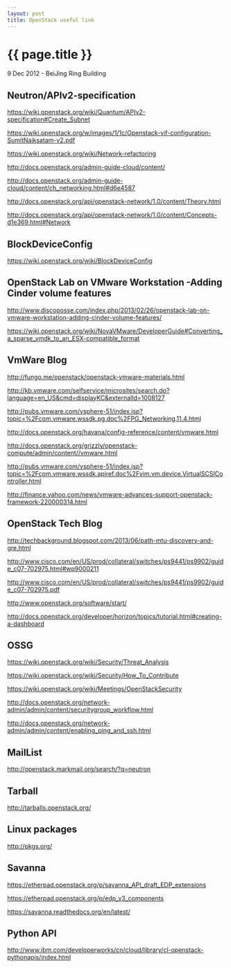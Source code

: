 ```yaml
---
layout: post
title: OpenStack useful link
---
```


{{ page.title }}
================

<p class="meta">9 Dec 2012 - BeiJing Ring Building</p>

Neutron/APIv2-specification
---------------------------

<https://wiki.openstack.org/wiki/Quantum/APIv2-specification#Create_Subnet>

<https://wiki.openstack.org/w/images/1/1c/Openstack-vif-configuration-SumitNaiksatam-v2.pdf>

<https://wiki.openstack.org/wiki/Network-refactoring>

<http://docs.openstack.org/admin-guide-cloud/content/>

<http://docs.openstack.org/admin-guide-cloud/content/ch_networking.html#d6e4587>

<http://docs.openstack.org/api/openstack-network/1.0/content/Theory.html>

<http://docs.openstack.org/api/openstack-network/1.0/content/Concepts-d1e369.html#Network>

BlockDeviceConfig
-----------------

<https://wiki.openstack.org/wiki/BlockDeviceConfig>


OpenStack Lab on VMware Workstation -Adding Cinder volume features
------------------------------------------------------------------

<http://www.discoposse.com/index.php/2013/02/26/openstack-lab-on-vmware-workstation-adding-cinder-volume-features/>

<https://wiki.openstack.org/wiki/NovaVMware/DeveloperGuide#Converting_a_sparse_vmdk_to_an_ESX-compatible_format>

VmWare Blog
-----------

<http://fungo.me/openstack/openstack-vmware-materials.html>

<http://kb.vmware.com/selfservice/microsites/search.do?language=en_US&cmd=displayKC&externalId=1008127>

<http://pubs.vmware.com/vsphere-51/index.jsp?topic=%2Fcom.vmware.wssdk.pg.doc%2FPG_Networking.11.4.html>

<http://docs.openstack.org/havana/config-reference/content/vmware.html>

<http://docs.openstack.org/grizzly/openstack-compute/admin/content//vmware.html>

<http://pubs.vmware.com/vsphere-51/index.jsp?topic=%2Fcom.vmware.wssdk.apiref.doc%2Fvim.vm.device.VirtualSCSIController.html>

<http://finance.yahoo.com/news/vmware-advances-support-openstack-framework-220000314.html>

OpenStack Tech Blog
-------------------

<http://techbackground.blogspot.com/2013/06/path-mtu-discovery-and-gre.html>

<http://www.cisco.com/en/US/prod/collateral/switches/ps9441/ps9902/guide_c07-702975.html#wp9000211>

<http://www.cisco.com/en/US/prod/collateral/switches/ps9441/ps9902/guide_c07-702975.pdf>

<http://www.openstack.org/software/start/>

<http://docs.openstack.org/developer/horizon/topics/tutorial.html#creating-a-dashboard>

OSSG
----

<https://wiki.openstack.org/wiki/Security/Threat_Analysis>

<https://wiki.openstack.org/wiki/Security/How_To_Contribute>

<https://wiki.openstack.org/wiki/Meetings/OpenStackSecurity>

<http://docs.openstack.org/network-admin/admin/content/securitygroup_workflow.html>

<http://docs.openstack.org/network-admin/admin/content/enabling_ping_and_ssh.html>

MailList
--------

<http://openstack.markmail.org/search/?q=neutron>

Tarball
-------

<http://tarballs.openstack.org/>

Linux packages
--------------

<http://pkgs.org/>

Savanna
-------

<https://etherpad.openstack.org/p/savanna_API_draft_EDP_extensions>

<https://etherpad.openstack.org/p/edp_v3_components>

<https://savanna.readthedocs.org/en/latest/>

Python API
----------

<http://www.ibm.com/developerworks/cn/cloud/library/cl-openstack-pythonapis/index.html>

